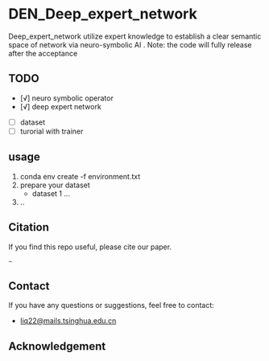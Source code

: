 # DEN_Deep_expert_network
Deep_expert_network utilize expert knowledge to establish a clear semantic space of network via neuro-symbolic AI .
Note: the code will fully release after the acceptance
## TODO 
- [√] neuro symbolic operator
- [√] deep expert network
- [ ] dataset
- [ ] turorial with trainer
## usage

1. conda env create -f environment.txt
2. prepare your dataset
    - dataset 1 ... 
3. ..

## Citation

If you find this repo useful, please cite our paper.

```
~
```

## Contact
If you have any questions or suggestions, feel free to contact:

- liq22@mails.tsinghua.edu.cn

## Acknowledgement

